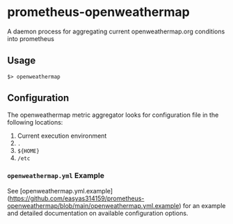 # prometheus-openweathermap

A daemon process for aggregating current openweathermap.org conditions into prometheus

## Usage

```
$> openweathermap
```

## Configuration

The openweathermap metric aggregator looks for configuration file in the following locations:

1. Current execution environment
2. `.`
3. `${HOME}`
4. `/etc`

### `openweathermap.yml` Example

See [openweathermap.yml.example] (https://github.com/easyas314159/prometheus-openweathermap/blob/main/openweathermap.yml.example) for an example and detailed documentation on available configuration options.
